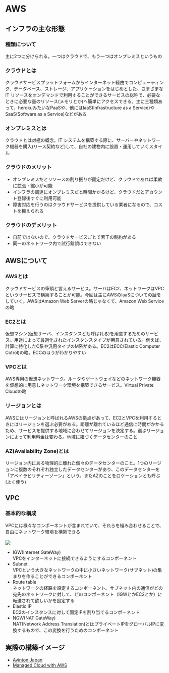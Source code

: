 # AWS
## インフラの主な形態
### 種類について
主に2つに分けられる。一つはクラウドで、もう一つはオンプレミスというもの

### クラウドとは
クラウドサービスプラットフォームからインターネット経由でコンピューティング、データベース、ストレージ、アプリケーションをはじめとした、さまざまな IT リソースをオンデマンドで利用することができるサービスの総称で、必要なときに必要な量のリソース(メモリとか)へ簡単にアクセスできる。主に三種類あって、herokuみたいなPaaSや、他にはIaaS(Infrastructure as a Service)やSaaS(Software as a Service)などがある

### オンプレミスとは
クラウドとは対極の概念。IT システムを構築する際に、サーバーやネットワーク機器を購入(リース契約など)して、自社の建物内に設置・運用していくスタイル

### クラウドのメリット
- オンプレミスだとリソースの割り振りが固定だけど、クラウドであれば柔軟に拡張・縮小が可能
- インフラの調達にオンプレミスだと時間かかるけど、クラウドだとアカウント登録後すぐに利用可能
- 障害対応を行うのはクラウドサービスを提供している業者になるので、コストを抑えられる

### クラウドのデメリット
- 自前ではないので、クラウドサービスごとで若干の制約がある
- 同一のネットワーク内で試行錯誤はできない

## AWSについて
### AWSとは
クラウドサービスの筆頭と言えるサービス。サーバはEC2、ネットワークはVPCというサービスで構築することが可能。今回は主にAWSのIaaSについての話をしていく。AWSはAmazon Web Serverの略じゃなくて、Amazon Web Serviceの略

### EC2とは
仮想マシン(仮想サーバ、インスタンスとも呼ばれる)を用意するためのサービス。用途によって最適化されたインスタンスタイプが用意されている。例えば、計算に特化したC系や汎用タイプのM系がある。EC2はECC(Elastic Computer Cotrol)の略。ECCのほうがわかりやすい

### VPCとは
AWS専用の仮想ネットワーク。ルータやゲートウェイなどのネットワーク機器を仮想的に用意しネットワーク環境を構築できるサービス。Virtual Private Cloudの略

### リージョンとは
AWSにはリージョンと呼ばれるAWSの拠点があって、EC2とVPCを利用するときにはリージョンを選ぶ必要がある。距離が離れているほど通信に時間がかかるため、サービスを提供する地域に合わせてリージョンを決定する。選ぶリージョンによって利用料金は変わる。地域に紐づくデータセンターのこと

### AZ(Availability Zone)とは
リージョン内にある物理的に離れた個々のデータセンターのこと。1つのリージョンに複数のそれぞれ独立したデータセンターがあり、このデータセンターを「アベイラビリティーゾーン」という。またAZのことをロケーションとも呼ぶ(よく使う)

## VPC
### 基本的な構成
VPCには様々なコンポーネントが含まれていて、それらを組み合わせることで、自由にネットワーク環境を構築できる  
<br>
<img src="https://i1.wp.com/avinton.com/wp-content/uploads/2018/02/aws-components.png?resize=514%2C274&ssl=1">  

- IGW(Internet GateWay)  
VPCをインターネットに接続できるようにするコンポーネント  
- Subnet  
VPCという大きなネットワークの中に小さいネットワーク(サブネット)の集まりを作ることができるコンポーネント  
- Route table  
ネットワークの経路を設定するコンポーネント。サブネット内の通信がどの宛先のネットワークに対して、どのコンポーネント（IGWとかEC2とか）に転送されて欲しいかを設定する  
- Elastic IP  
EC2のインスタンスに対して固定IPを割り当てるコンポーネント  
- NGW(NAT GateWay)  
NAT(Network Address Translation)とはプライベートIPをグローバルIPに変換するもので、この変換を行うためのコンポーネント  

## 実際の構築イメージ
- [Avinton Japan](https://avinton.com/academy/aws/)
- [Managed Cloud with AWS](https://www.bit-drive.ne.jp/managed-cloud/column/column_07.html)

